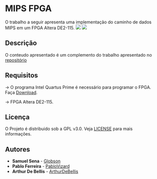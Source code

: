 # MIPS FPGA
O trabalho a seguir apresenta uma implementação do caminho de dados MIPS em um FPGA Altera DE2-115.
![](https://i.imgur.com/zGtj9kI.png)
![](https://i.imgur.com/PNfVSf6.jpg)

## Descrição

O conteudo apresentado é um complemento do trabalho apresentado no [repositório](https://github.com/Globson/MIPS_32bit_Without_Pipeline)

## Requisitos

-> O programa Intel Quartus Prime é necessário para programar o FPGA. Faça [Download](http://fpgasoftware.intel.com/).

-> FPGA Altera DE2-115.

## Licença

O Projeto é distribuido sob a GPL v3.0.
Veja [LICENSE](https://github.com/Globson/MIPS_FPGA/blob/master/LICENSE) para mais informações.

## Autores


* **Samuel Sena** - [Globson](https://github.com/Globson)
* **Pablo Ferreira**  - [PabloVizard](https://github.com/PabloVizard)
* **Arthur De Bellis** - [ArthurDeBellis](https://github.com/ArthurDeBellis)
